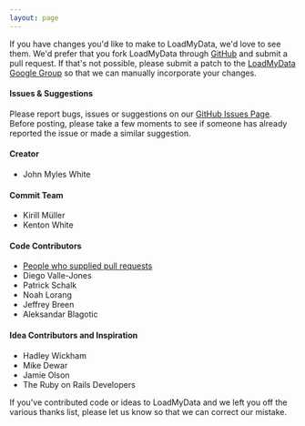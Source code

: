 ```yaml
---
layout: page
---
```

If you have changes you'd like to make to LoadMyData, we'd love to see them. We'd prefer that you fork LoadMyData through [GitHub](https://github.com/johnmyleswhite/LoadMyData) and submit a pull request. If that's not possible, please submit a patch to the [LoadMyData Google Group](http://groups.google.com/group/projecttemplate) so that we can manually incorporate your changes.

#### Issues & Suggestions

Please report bugs, issues or suggestions on our [GitHub Issues Page](https://github.com/johnmyleswhite/LoadMyData/issues). Before posting, please take a few moments to see if someone has already reported the issue or made a similar suggestion.

#### Creator

* John Myles White

#### Commit Team

* Kirill Müller
* Kenton White

#### Code Contributors

* [People who supplied pull requests](https://github.com/johnmyleswhite/LoadMyData/graphs/contributors)
* Diego Valle-Jones
* Patrick Schalk
* Noah Lorang
* Jeffrey Breen
* Aleksandar Blagotic

#### Idea Contributors and Inspiration

* Hadley Wickham
* Mike Dewar
* Jamie Olson
* The Ruby on Rails Developers

If you've contributed code or ideas to LoadMyData and we left you off the various thanks list, please let us know so that we can correct our mistake.
